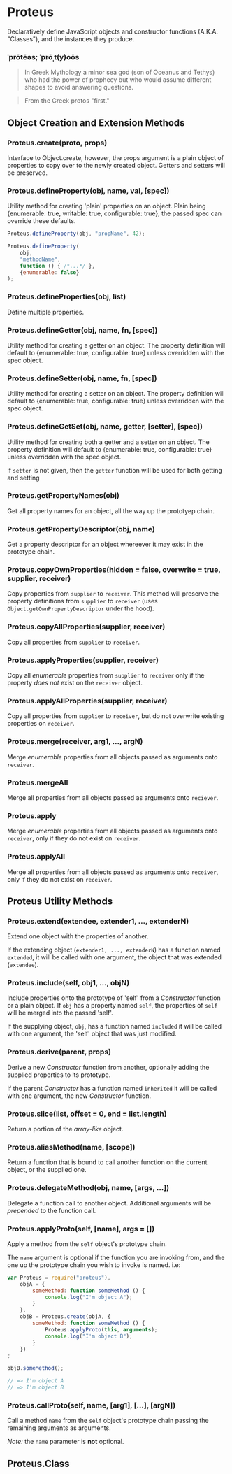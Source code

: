 Proteus
=======

Declaratively define JavaScript objects and constructor functions (A.K.A. "Classes"), and the instances they produce.

### ˈprōtēəs; ˈprōˌt(y)oōs

>   In Greek Mythology a minor sea god (son of Oceanus and Tethys) who had the
>   power of prophecy but who would assume different shapes to avoid answering
>   questions.

>   From the Greek protos "first."


Object Creation and Extension Methods
-------------------------------------

### Proteus.create(proto, props)

Interface to Object.create, however, the props argument is a plain object of properties to copy over to the newly created object.  Getters and setters will be preserved.

### Proteus.defineProperty(obj, name, val, [spec])

Utility method for creating 'plain' properties on an object. Plain being {enumerable: true, writable: true, configurable: true}, the passed spec can override these defaults.

~~~js
Proteus.defineProperty(obj, "propName", 42);

Proteus.defineProperty(
    obj,
    "methodName",
    function () { /*...*/ },
    {enumerable: false}
);
~~~

### Proteus.defineProperties(obj, list)

Define multiple properties.

### Proteus.defineGetter(obj, name, fn, [spec])

Utility method for creating a getter on an object. The property definition will default to {enumerable: true, configurable: true} unless overridden with the spec object.

### Proteus.defineSetter(obj, name, fn, [spec])

Utility method for creating a setter on an object. The property definition will default to {enumerable: true, configurable: true} unless overridden with the spec object.

### Proteus.defineGetSet(obj, name, getter, [setter], [spec])

Utility method for creating both a getter and a setter on an object. The property definition will default to {enumerable: true, configurable: true} unless overridden with the spec object.

if `setter` is not given, then the `getter` function will be used for both getting and setting

### Proteus.getPropertyNames(obj)

Get all property names for an object, all the way up the prototyep chain.

### Proteus.getPropertyDescriptor(obj, name)

Get a property descriptor for an object whereever it may exist in the prototype chain.

### Proteus.copyOwnProperties(hidden = false, overwrite = true, supplier, receiver)

Copy properties from `supplier` to `receiver`. This method will preserve the property definitions from `supplier` to `receiver` (uses `Object.getOwnPropertyDescriptor` under the hood).

### Proteus.copyAllProperties(supplier, receiver)

Copy all properties from `supplier` to `receiver`.

### Proteus.applyProperties(supplier, receiver)

Copy all *enumerable* properties from `supplier` to `receiver` only if the property *does not* exist on the `receiver` object.

### Proteus.applyAllProperties(supplier, receiver)

Copy all properties from `supplier` to `receiver`, but do not overwrite existing properties on `receiver`.

### Proteus.merge(receiver, arg1, ..., argN)

Merge *enumerable* properties from all objects passed as arguments onto `receiver`.

### Proteus.mergeAll

Merge all properties from all objects passed as arguments onto `reciever`.

### Proteus.apply

Merge *enumerable* properties from all objects passed as arguments onto `receiver`, only if they do not exist on `receiver`.

### Proteus.applyAll

Merge all properties from all objects passed as arguments onto `receiver`, only if they do not exist on `receiver`.

Proteus Utility Methods
-----------------------

### Proteus.extend(extendee, extender1, ..., extenderN)

Extend one object with the properties of another.

If the extending object (`extender1, ..., extenderN`) has a function named `extended`, it will be called with one argument, the object that was extended (`extendee`).

### Proteus.include(self, obj1, ..., objN)

Include properties onto the prototype of 'self' from a *Constructor* function or a plain object. If `obj` has a property named `self`, the properties of `self` will be merged into the passed 'self'.

If the supplying object, `obj`, has a function named `included` it will be called with one argument, the 'self' object that was just modified.

### Proteus.derive(parent, props)

Derive a new *Constructor* function from another, optionally adding the supplied properties to its prototype.

If the parent *Constructor* has a function named `inherited` it will be called with one argument, the new *Constructor* function.

### Proteus.slice(list, offset = 0, end = list.length)

Return a portion of the *array-like* object.

### Proteus.aliasMethod(name, [scope])

Return a function that is bound to call another function on the current object, or the supplied one.

### Proteus.delegateMethod(obj, name, [args, ...])

Delegate a function call to another object. Additional arguments will be *prepended* to the function call.

### Proteus.applyProto(self, [name], args = [])

Apply a method from the `self` object's prototype chain.

The `name` argument is optional if the function you are invoking from, and the one up the prototype chain you wish to invoke is named. i.e:

~~~js
var Proteus = require("proteus"),
    objA = {
        someMethod: function someMethod () {
            console.log("I'm object A");
        }
    },
    objB = Proteus.create(objA, {
        someMethod: function someMethod () {
            Proteus.applyProto(this, arguments);
            console.log("I'm object B");
        }
    })
;

objB.someMethod();

// => I'm object A
// => I'm object B
~~~

### Proteus.callProto(self, name, [arg1], [...], [argN])

Call a method `name` from the `self` object's prototype chain passing the remaining arguments as arguments.

*Note:* the `name` parameter is **not** optional.


Proteus.Class
-------------

